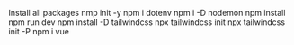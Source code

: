 Install all packages
nmp init -y
npm i dotenv
npm i -D nodemon
npm install
npm run dev
npm install -D tailwindcss
npx tailwindcss init
npx tailwindcss init -P
npm i vue
